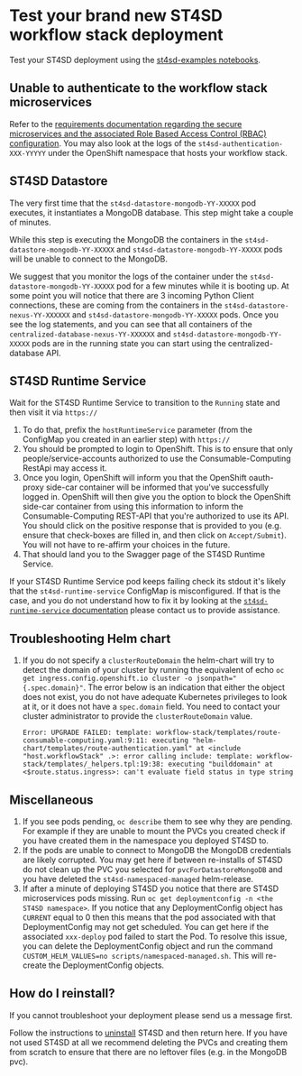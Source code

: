 # Test your brand new ST4SD workflow stack deployment

Test your ST4SD deployment using the [st4sd-examples notebooks](https://github.ibm.com/st4sd/st4sd-examples).

## Unable to authenticate to the workflow stack microservices

Refer to the [requirements documentation regarding the secure microservices and the associated Role Based Access Control (RBAC) configuration](install-requirements.md#secure-microservices). You may also look at the logs of the `st4sd-authentication-XXX-YYYYY` under the OpenShift namespace that hosts your workflow stack.

## ST4SD Datastore

The very first time that the `st4sd-datastore-mongodb-YY-XXXXX` pod executes, it instantiates a MongoDB database. This step might take a couple of minutes.

 While this step is executing the MongoDB the containers in the `st4sd-datastore-mongodb-YY-XXXXX` and `st4sd-datastore-mongodb-YY-XXXXX` pods will be unable to connect to the MongoDB.

We suggest that you monitor the logs of the container under the `st4sd-datastore-mongodb-YY-XXXXX` pod for a few minutes while it is booting up. At some point you will notice that there are 3 incoming Python Client connections, these are coming from the containers in the `st4sd-datastore-nexus-YY-XXXXXX` and `st4sd-datastore-mongodb-YY-XXXXX` pods. Once you see the log statements, and you can see that all containers of the `centralized-database-nexus-YY-XXXXXX` and `st4sd-datastore-mongodb-YY-XXXXX` pods are in the running state you can start using the centralized-database API.

## ST4SD Runtime Service

Wait for the ST4SD Runtime Service to transition to the `Running` state and then visit it via `https://`
   1. To do that, prefix the `hostRuntimeService` parameter (from the ConfigMap you created in an earlier step) with `https://`
   2. You should be prompted to login to OpenShift. This is to ensure that only people/service-accounts authorized to use the Consumable-Computing RestApi may access it.
   3. Once you login, OpenShift will inform you that the OpenShift oauth-proxy side-car container will be informed that you've successfully logged in. OpenShift will then give you the option to block the OpenShift side-car container from using this information to inform the Consumable-Computing REST-API that you're authorized to use its API. You should click on the positive response that is provided to you (e.g. ensure that check-boxes are filled in, and then click on `Accept/Submit`). You will not have to re-affirm your choices in the future.
   4. That should land you to the Swagger page of the ST4SD Runtime Service.

If your ST4SD Runtime Service pod keeps failing check its stdout it's likely that the `st4sd-runtime-service` ConfigMap is misconfigured. If that is the case, and you do not understand how to fix it by looking at the [`st4sd-runtime-service` documentation](https://github.ibm.com/st4sd/st4sd-runtime-service) please contact us to provide assistance.


## Troubleshooting Helm chart

1. If you do not specify a `clusterRouteDomain` the helm-chart will try to detect the domain of your cluster by running the equivalent of echo `oc get ingress.config.openshift.io cluster -o jsonpath="{.spec.domain}"`. The error below is an indication that either the object does not exist, you do not have adequate Kubernetes privileges to look at it, or it does not have a `spec.domain` field. You need to contact your cluster administrator to provide the `clusterRouteDomain` value.

    ```log
    Error: UPGRADE FAILED: template: workflow-stack/templates/route-consumable-computing.yaml:9:11: executing "helm-chart/templates/route-authentication.yaml" at <include "host.workflowStack" .>: error calling include: template: workflow-stack/templates/_helpers.tpl:19:38: executing "builddomain" at <$route.status.ingress>: can't evaluate field status in type string
    ```


## Miscellaneous

1. If you see pods pending, `oc describe` them to see why they are pending. For example if they are unable to mount the PVCs you created check if you have created them in the namespace you deployed ST4SD to.
2. If the pods are unable to connect to MongoDB the MongoDB credentials are likely corrupted. You may get here if between re-installs of ST4SD do not clean up the PVC you selected for `pvcForDatastoreMongoDB` and you have deleted the `st4sd-namespaced-managed` helm-release.
3. If after a minute of deploying ST4SD you notice that there are ST4SD microservices pods missing. Run `oc get deploymentconfig -n <the ST4SD namespace>`. If you notice that any DeploymentConfig object has `CURRENT` equal to 0 then this means that the pod associated with that DeploymentConfig may not get scheduled. You can get here if the associated `xxx-deploy` pod failed to start the Pod. To resolve this issue, you can delete the DeploymentConfig object and run the command `CUSTOM_HELM_VALUES=no scripts/namespaced-managed.sh`. This will re-create the DeploymentConfig objects.


## How do I reinstall?

If you cannot troubleshoot your deployment please send us a message first.

Follow the instructions to [uninstall](uninstalling.md) ST4SD and then return here. If you have not used ST4SD at all we recommend deleting the PVCs and creating them from scratch to ensure that there are no leftover files (e.g. in the MongoDB pvc).